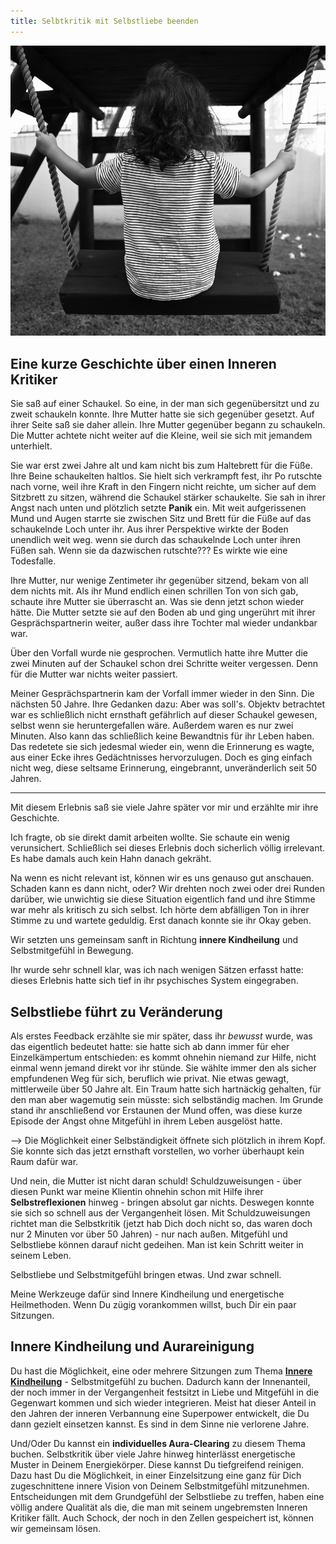 ```yaml
---
title: Selbtkritik mit Selbstliebe beenden
---
```


![Schaukel](/assets/2023-10-16-Schaukel.jpg)

## Eine kurze Geschichte über einen Inneren Kritiker
Sie saß auf einer Schaukel. So eine, in der man sich gegenübersitzt und zu zweit schaukeln konnte. Ihre Mutter hatte sie sich gegenüber gesetzt. Auf ihrer Seite saß sie daher allein. Ihre Mutter gegenüber begann zu schaukeln. Die Mutter achtete nicht weiter auf die Kleine, weil sie sich mit jemandem unterhielt.

Sie war erst zwei Jahre alt und kam nicht bis zum Haltebrett für die Füße. Ihre Beine schaukelten haltlos. Sie hielt sich verkrampft fest, ihr Po rutschte nach vorne, weil ihre Kraft in den Fingern nicht reichte, um sicher auf dem Sitzbrett zu sitzen, während die Schaukel stärker schaukelte. Sie sah in ihrer Angst nach unten und plötzlich setzte **Panik** ein. Mit weit aufgerissenen Mund und Augen starrte sie zwischen Sitz und Brett für die Füße auf das schaukelnde Loch unter ihr. Aus ihrer Perspektive wirkte der Boden unendlich weit weg. wenn sie durch das schaukelnde Loch unter ihren Füßen sah. Wenn sie da dazwischen rutschte??? Es wirkte wie eine Todesfalle. 

Ihre Mutter, nur wenige Zentimeter ihr gegenüber sitzend, bekam von all dem nichts mit. Als ihr Mund endlich einen schrillen Ton von sich gab, schaute ihre Mutter sie überrascht an. Was sie denn jetzt schon wieder hätte. Die Mutter setzte sie auf den Boden ab und ging ungerührt mit ihrer Gesprächspartnerin weiter, außer dass ihre Tochter mal wieder undankbar war.

Über den Vorfall wurde nie gesprochen. Vermutlich hatte ihre Mutter die zwei Minuten auf der Schaukel schon drei Schritte weiter vergessen. Denn für die Mutter war nichts weiter passiert.

Meiner Gesprächspartnerin kam der Vorfall immer wieder in den Sinn. Die nächsten 50 Jahre. Ihre Gedanken dazu: Aber was soll's. Objektv betrachtet war es schließlich nicht ernsthaft gefährlich auf dieser Schaukel gewesen, selbst wenn sie heruntergefallen wäre. Außerdem waren es nur zwei Minuten. Also kann das schließlich keine Bewandtnis für ihr Leben haben. Das redetete sie sich jedesmal wieder ein, wenn die Erinnerung es wagte, aus einer Ecke ihres Gedächtnisses hervorzulugen. Doch es ging einfach nicht weg, diese seltsame Erinnerung, eingebrannt, unveränderlich seit 50 Jahren. 

---

Mit diesem Erlebnis saß sie viele Jahre später vor mir und erzählte mir ihre Geschichte. 

Ich fragte, ob sie direkt damit arbeiten wollte. Sie schaute ein wenig verunsichert. Schließlich sei dieses Erlebnis doch sicherlich völlig irrelevant. Es habe damals auch kein Hahn danach gekräht. 

Na wenn es nicht relevant ist, können wir es uns genauso gut anschauen. Schaden kann es dann nicht, oder? Wir drehten noch zwei oder drei Runden darüber, wie unwichtig sie diese Situation eigentlich fand und ihre Stimme war mehr als kritisch zu sich selbst. Ich hörte dem abfälligen Ton in ihrer Stimme zu und wartete geduldig. Erst danach konnte sie ihr Okay geben. 

Wir setzten uns gemeinsam sanft in Richtung **innere Kindheilung** und Selbstmitgefühl in Bewegung.

Ihr wurde sehr schnell klar, was ich nach wenigen Sätzen erfasst hatte: dieses Erlebnis hatte sich tief in ihr psychisches System eingegraben. 


## Selbstliebe führt zu Veränderung
Als erstes Feedback erzählte sie mir später, dass ihr _bewusst_ wurde, was das eigentlich bedeutet hatte: sie hatte sich ab dann immer für eher Einzelkämpertum entschieden: es kommt ohnehin niemand zur Hilfe, nicht einmal wenn jemand direkt vor ihr stünde. Sie wählte immer den als sicher empfundenen Weg für sich, beruflich wie privat. Nie etwas gewagt, mittlerweile über 50 Jahre alt. Ein Traum hatte sich hartnäckig gehalten, für den man aber wagemutig sein müsste: sich selbständig  machen. Im Grunde stand ihr anschließend vor Erstaunen der Mund offen, was diese kurze Episode der Angst ohne Mitgefühl in ihrem Leben ausgelöst hatte. 

--> Die Möglichkeit einer Selbständigkeit öffnete sich plötzlich in ihrem Kopf. Sie konnte sich das jetzt ernsthaft vorstellen, wo vorher überhaupt kein Raum dafür war.

Und nein, die Mutter ist nicht daran schuld! Schuldzuweisungen - über diesen Punkt war meine Klientin ohnehin schon mit Hilfe ihrer **Selbstreflexionen** hinweg - bringen absolut gar nichts. Deswegen konnte sie sich so schnell aus der Vergangenheit lösen. Mit Schuldzuweisungen richtet man die Selbstkritik (jetzt hab Dich doch nicht so, das waren doch nur 2 Minuten vor über 50 Jahren) - nur nach außen. Mitgefühl und Selbstliebe können darauf nicht gedeihen. Man ist kein Schritt weiter in seinem Leben.

Selbstliebe und Selbstmitgefühl bringen etwas. Und zwar schnell. 

Meine Werkzeuge dafür sind Innere Kindheilung und energetische Heilmethoden. Wenn Du zügig vorankommen willst, buch Dir ein paar Sitzungen.

## Innere Kindheilung und Aurareinigung
Du hast die Möglichkeit, eine oder mehrere Sitzungen zum Thema **[Innere Kindheilung](/2020/09/17/Coaching-die-magische-drei.html)** - Selbstmitgefühl zu buchen. Dadurch kann der Innenanteil, der noch immer in der Vergangenheit festsitzt in Liebe und Mitgefühl in die Gegenwart kommen und sich wieder integrieren. Meist hat dieser Anteil in den Jahren der inneren Verbannung eine Superpower entwickelt, die Du dann gezielt einsetzen kannst. Es sind in dem Sinne nie verlorene Jahre. 

Und/Oder Du kannst ein **individuelles Aura-Clearing** zu diesem Thema buchen. Selbstkritik über viele Jahre hinweg hinterlässt energetische Muster in Deinem Energiekörper. Diese kannst Du tiefgreifend reinigen. Dazu hast Du die Möglichkeit, in einer Einzelsitzung eine ganz für Dich zugeschnittene innere Vision von Deinem Selbstmitgefühl mitzunehmen. Entscheidungen mit dem Grundgefühl der Selbstliebe zu treffen, haben eine völlig andere Qualität als die, die man mit seinem ungebremsten Inneren Kritiker fällt. Auch Schock, der noch in den Zellen gespeichert ist, können wir gemeinsam lösen. 




